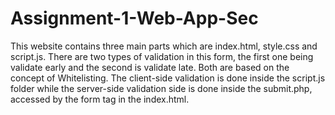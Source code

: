 # Assignment-1-Web-App-Sec
This website contains three main parts which are index.html, style.css and script.js. 
There are two types of validation in this form, the first one being validate early and the second is validate late. Both are based on the concept of Whitelisting.
The client-side validation is done inside the script.js folder while the server-side validation side is done inside the submit.php, accessed by the form tag in the index.html.
